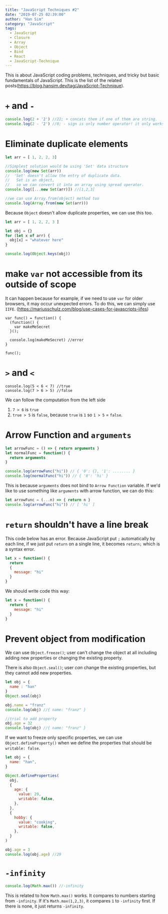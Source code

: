 ```yaml
---
title: "JavaScript Techniques #2"
date: "2019-07-25 02:39:00"
author: "Han Sim"
category: "JavaScript"
tags:
  - JavaScript
  - Closure
  - Array
  - Object
  - Bind
  - React
  - JavaScript-Technique
---
```


This is about JavaScript coding problems, techniques, and tricky but basic fundamentals of JavaScript. This is the list of the related posts(https://blog.hansim.dev/tag/JavaScript-Technique).

# `+` and `-`

```JavaScript
console.log(2 + '2') //22; + concats them if one of them are string.
console.log(2 - '2') //0; - sign is only number operator! it only works with numbers so it converts string into a number
```

# Eliminate duplicate elements

```JavaScript
let arr = [ 1, 2, 2, 3]

//Simplest solution would be using 'Set' data structure
console.log(new Set(arr))
//  'Set' doesn't allow the entry of duplicate data.
//   Set is an object,
//   so we can convert it into an array using spread operator.
console.log([...new Set(arr)]) //[1,2,3]

//we can use Array.from(object) method too
console.log(Array.from(new Set(arr)))
```

Because `Object` doesn't allow duplicate properties, we can use this too.

```JavaScript
let arr = [ 1, 2, 2, 3 ]

let obj = {}
for (let x of arr) {
  obj[x] = "whatever here"   
}

console.log(Object.keys(obj))
```


# make `var` not accessible from its outside of scope

It can happen because for example, if we need to use `var` for older browsers, it may occur unexpected errors. To do this, we can simply use `IIFE`. (https://mariusschulz.com/blog/use-cases-for-javascripts-iifes)

```JavaScript{2-4}
var func() = function() {
  (function() {
    var makeMeSecret
  }();

  console.log(makeMeSecret) //error
}

func();
```

# `>` and `<`

```JavaScript{2}
console.log(5 < 6 < 7) //true
console.log(7 > 6 > 5) //false
```

We can follow the computation from the left side

1. `7 > 6` is `true`
2. `true > 5` is `false`, because `true` is `1` so `1 > 5` = `false`.

# Arrow Function and `arguments`

```JavaScript
let arrowFunc = () => { return arguments }
let normalFunc = function() {
  return arguments
}

console.log(arrowFunc("hi")) // { '0': {}, '1': ........ }
console.log(normalFunc("hi")) // { '0': 'hi' }
```

This is because `arguments` does not bind to `Arrow Function` variable. If we'd like to use something like `arguments` with arrow function, we can do this:

```JavaScript
let arrowFunc = (...n) => { return n } 
console.log(arrowFunc("hi")) // [ 'hi' ]
```

# `return` shouldn't have a line break

This code below has an error. Because JavaScript put `;` automatically by each line, if we just put `return` on a single line, it becomes `return;` which is a syntax error.

```JavaScript
let x = function() {
  return 
  {
    message: "hi"
  }
}
```

We should write code this way:

```JavaScript
let x = function() {
  return {
    message: "hi"
  }
}
```

# Prevent object from modification

We can use `Object.freeze()`; user can't change the object at all including adding new properties or changing the existing property.

There is also `Object.seal()`; user *can* change the existing properties, but they cannot add new properties.

```JavaScript
let obj = {
  name : "han"
}
Object.seal(obj)

obj.name = "franz"
console.log(obj) //{ name: "franz" }

//trial to add property
obj.age = 32
console.log(obj) //{ name: "franz" } 
```

If we want to freeze only specific properties, we can use `Object.defineProperty()` when we define the properties that should be `writable: false`.

```JavaScript
let obj = {
  name: "han",
}

Object.defineProperties(
  obj,
  {
    age: {
      value: 29,
      writable: false,
    },
  },
  {
    hobby: {
      value: "cooking",
      writable: false,
    },
  }
)

obj.age = 3
console.log(obj.age) //29
```

# `-infinity`

```JavaScript
console.log(Math.max()) //-infinity
```

This is related to how `Math.max()` works. It compares to numbers starting from `-infinity`. If it's `Math.max(1,2,3)`, it compares `1` to `-infinity` first. If there is none, it just returns `-infinity`.

